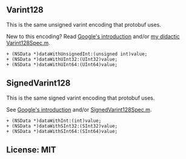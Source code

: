 ## Varint128

This is the same unsigned varint encoding that protobuf uses.

New to this encoding?
Read [Google's introduction](https://developers.google.com/protocol-buffers/docs/encoding#varints)
and/or
[my didactic Varint128Spec.m](https://github.com/andrewschaaf/objc-varints/blob/master/tests/VarintsTests/Varint128Spec.m).

```objc
+ (NSData *)dataWithUnsignedInt:(unsigned int)value;
+ (NSData *)dataWithUInt32:(UInt32)value;
+ (NSData *)dataWithUInt64:(UInt64)value;
```


## SignedVarint128

This is the same signed varint encoding that protobuf uses.

See
[Google's introduction](https://developers.google.com/protocol-buffers/docs/encoding#types)
and/or
[SignedVarint128Spec.m](https://github.com/andrewschaaf/objc-varints/blob/master/tests/VarintsTests/SignedVarint128Spec.m).

```objc
+ (NSData *)dataWithInt:(int)value;
+ (NSData *)dataWithSInt32:(SInt32)value;
+ (NSData *)dataWithSInt64:(SInt64)value;
```


## License: MIT

